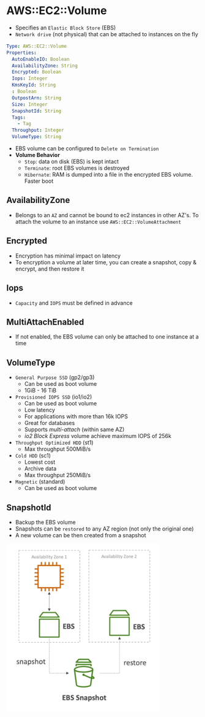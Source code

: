 # AWS::EC2::Volume

- Specifies an `Elastic Block Store` (EBS)
- `Network drive` (not physical) that can be attached to instances on the fly

```yaml
Type: AWS::EC2::Volume
Properties:
  AutoEnableIO: Boolean
  AvailabilityZone: String
  Encrypted: Boolean
  Iops: Integer
  KmsKeyId: String
  : Boolean
  OutpostArn: String
  Size: Integer
  SnapshotId: String
  Tags:
    - Tag
  Throughput: Integer
  VolumeType: String
```

- EBS volume can be configured to `Delete on Termination`
- **Volume Behavior**
  - `Stop`: data on disk (EBS) is kept intact
  - `Terminate`: root EBS volumes is destroyed
  - `Hibernate`: RAM is dumped into a file in the encrypted EBS volume. Faster boot

## AvailabilityZone

- Belongs to an `AZ` and cannot be bound to ec2 instances in other AZ's. To attach the volume to an instance use `AWS::EC2::VolumeAttachment`

## Encrypted

- Encryption has minimal impact on latency
- To encryption a volume at later time, you can create a snapshot, copy & encrypt, and then restore it

## Iops

- `Capacity` and `IOPS` must be defined in advance

## MultiAttachEnabled

- If not enabled, the EBS volume can only be attached to one instance at a time

## VolumeType

- `General Purpose SSD` (gp2/gp3)
  - Can be used as boot volume
  - 1GiB - 16 TiB
- `Provisioned IOPS SSD` (io1/io2)
  - Can be used as boot volume
  - Low latency
  - For applications with more than 16k IOPS
  - Great for databases
  - Supports _multi-attach_ (within same AZ)
  - _io2 Block Express_ volume achieve maximum IOPS of 256k
- `Throughput Optimized HDD` (st1)
  - Max throughput 500MiB/s
- `Cold HDD` (sc1)
  - Lowest cost
  - Archive data
  - Max throughput 250MiB/s
- `Magnetic` (standard)
  - Can be used as boot volume

## SnapshotId

- Backup the EBS volume
- Snapshots can be `restored` to any AZ region (not only the original one)
- A new volume can be then created from a snapshot

![EBS snapshot backup](.images/ebs-snapshot.png)
